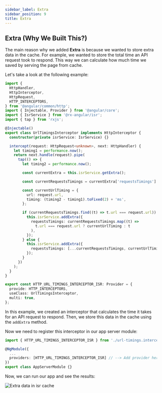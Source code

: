```yaml
---
sidebar_label: Extra
sidebar_position: 9
title: Extra
---
```


## Extra (Why We Built This?)

The main reason why we added **Extra** is because we wanted to store extra data in the cache. For example, we wanted to store the total time an API request took to respond. This way we can calculate how much time we saved by serving the page from cache.

Let's take a look at the following example:

```ts title="url-timings.interceptor.ts"
import {
  HttpHandler,
  HttpInterceptor,
  HttpRequest,
  HTTP_INTERCEPTORS,
} from '@angular/common/http';
import { Injectable, Provider } from '@angular/core';
import { IsrService } from '@rx-angular/isr';
import { tap } from 'rxjs';

@Injectable()
export class UrlTimingsInterceptor implements HttpInterceptor {
  constructor(private isrService: IsrService) {}

  intercept(request: HttpRequest<unknown>, next: HttpHandler) {
    let timing1 = performance.now();
    return next.handle(request).pipe(
      tap(() => {
        let timing2 = performance.now();

        const currentExtra = this.isrService.getExtra();

        const currentRequestsTimings = currentExtra['requestsTimings'] || [];

        const currentUrlTiming = {
          url: request.url,
          timing: (timing2 - timing1).toFixed(2) + 'ms',
        };

        if (currentRequestsTimings.find((t) => t.url === request.url)) {
          this.isrService.addExtra({
            requestsTimings: currentRequestsTimings.map((t) =>
              t.url === request.url ? currentUrlTiming : t
            ),
          });
        } else {
          this.isrService.addExtra({
            requestsTimings: [...currentRequestsTimings, currentUrlTiming],
          });
        }
      })
    );
  }
}

export const HTTP_URL_TIMINGS_INTERCEPTOR_ISR: Provider = {
  provide: HTTP_INTERCEPTORS,
  useClass: UrlTimingsInterceptor,
  multi: true,
};
```

In this example, we created an interceptor that calculates the time it takes for an API request to respond. Then, we store this data in the cache using the `addExtra` method.

Now we need to register this interceptor in our app server module:

```ts title="app.server.module.ts"
import { HTTP_URL_TIMINGS_INTERCEPTOR_ISR } from './url-timings.interceptor';

@NgModule({
  ...
  providers: [HTTP_URL_TIMINGS_INTERCEPTOR_ISR] // --> Add provider here for the interceptor
})
export class AppServerModule {}
```

Now, we can run our app and see the results:

![Extra data in isr cache](/img/isr/extra.png)

